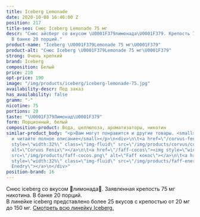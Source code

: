 ```yaml
---
title: Iceberg Lemonade
date: 2020-10-08 16:46:00 Z
position: 217
title-seo: Снюс Iceberg Lemonade 75 мг
descr: "Снюс айсберг со вкусом \U0001F379лимонада\U0001F379. Крепость 75 мг никотина.
  В банке 20 порций."
product-name: "Iceberg \U0001F379Lemonade 75 мг\U0001F379"
product-alt: "Снюс Iceberg \U0001F379Lemonade 75 мг\U0001F379"
strong: Очень крепкий
brand: Iceberg
composition: Белый
price: 210
opt-price: 190
image: "/img/products/iceberg/iceberg-lemonade-75.jpg"
availability-descr: Под заказ
has_availability: false
gramm: "-"
nicotine: 75
portions: 20
taste: "\U0001F379Лимонад\U0001F379"
form: Порционный, белый
composition-product: Вода, целлюлоза, ароматизаторы, никотин
similar-product_body: "<p>Вам могут понравится и другие товары. <small>Жмите на картинки
  и читайте полное описание</small></p>\n<div>\n\t<a href=\"/corvus-fenix-barberry\"><img
  style=\"width:32%\" class=\"img-fluid\" src=\"/img/products/corvus/corvus-fenix.png\"
  alt=\"Corvus Fenix\"></a>\n\t<a href=\"/faff-cocos\"><img style=\"width:32%\" class=\"img-fluid\"
  src=\"/img/products/faff-cocos.png\" alt=\"Faff кокос\"></a>\n\t<a href=\"/faff-snus-energy\"><img
  style=\"width:32%\" class=\"img-fluid\" src=\"/img/products/faff-energy.png\" alt=\"Faff
  Enedry\"></a>\n</div>"
position-brand: 16
---
```


Снюс iceberg со вкусом 🍹лимонада🍹. Заявленная крепость 75 мг никотина. В банке 20 порций.<br> 
В линейке iceberg представлено более 25 вкусов с крепостью от 20 мг до 150 мг. <a href="/iceberg">Смотреть всю линейку Iceberg.</a>